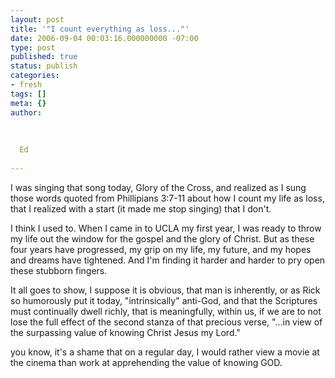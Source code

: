 ```yaml
---
layout: post
title: '"I count everything as loss..."'
date: 2006-09-04 00:03:16.000000000 -07:00
type: post
published: true
status: publish
categories:
- fresh
tags: []
meta: {}
author:
  
  
  
  Ed
  
---
```

<p>I was singing that song today, Glory of the Cross, and realized as I sung those words quoted from Phillipians 3:7-11 about how I count my life as loss, that I realized with a start (it made me stop singing) that I don't.</p>
<p>I think I used to.  When I came in to UCLA my first year, I was ready to throw my life out the window for the gospel and the glory of Christ.  But as these four years have progressed, my grip on my life, my future, and my hopes and dreams have tightened. And I'm finding it harder and harder to pry open these stubborn fingers.</p>
<p>It all goes to show, I suppose it is obvious, that man is inherently, or as Rick so humorously put it today, "intrinsically" anti-God, and that the Scriptures must continually dwell richly, that is <span>meaningfully</span>, within us, if we are to not lose the full effect of the second stanza of that precious verse, "...in view of the surpassing value of knowing Christ Jesus my Lord."</p>
<p>you know, it's a shame that on a regular day, I would rather view a movie at the cinema than work at apprehending the value of knowing GOD.</p>
